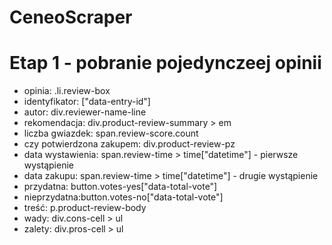 # CeneoScraper
# Etap 1 - pobranie pojedynczeej opinii 
- opinia: .li.review-box
- identyfikator: ["data-entry-id"]
- autor: div.reviewer-name-line
- rekomendacja: div.product-review-summary > em
- liczba gwiazdek: span.review-score.count
- czy potwierdzona zakupem: div.product-review-pz
- data wystawienia: span.review-time > time["datetime"] - pierwsze wystąpienie
- data zakupu: span.review-time > time["datetime"] - drugie wystąpienie
- przydatna: button.votes-yes["data-total-vote"]
- nieprzydatna:button.votes-no["data-total-vote"]
- treść: p.product-review-body
- wady: div.cons-cell > ul
- zalety: div.pros-cell > ul